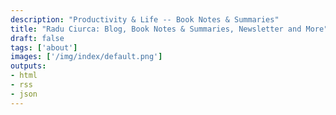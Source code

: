 ```yaml
---
description: "Productivity & Life -- Book Notes & Summaries"
title: "Radu Ciurca: Blog, Book Notes & Summaries, Newsletter and More"
draft: false
tags: ['about']
images: ['/img/index/default.png']
outputs:
- html
- rss
- json
---
```


